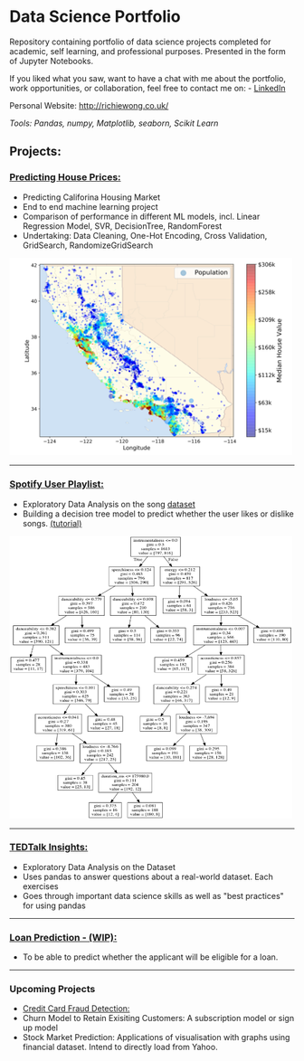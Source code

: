 # Data Science Portfolio
Repository containing portfolio of data science projects completed for academic, self learning, and professional purposes. Presented in the form of Jupyter Notebooks.

If you liked what you saw, want to have a chat with me about the portfolio, work opportunities, or collaboration, feel free to contact me on: - [LinkedIn](https://www.linkedin.com/in/richieone/)

Personal Website: http://richiewong.co.uk/

_Tools: Pandas, numpy, Matplotlib, seaborn, Scikit Learn_

## Projects:

### [Predicting House Prices:](https://github.com/Richieone13/data_science_portfolio/blob/master/California_Housing_Dataset/California_Housing_Exploration.ipynb) 
* Predicting Califorina Housing Market
* End to end machine learning project
* Comparison of performance in different ML models, incl. Linear Regression Model, SVR, DecisionTree, RandomForest
* Undertaking: Data Cleaning, One-Hot Encoding, Cross Validation, GridSearch, RandomizeGridSearch

<img src="California_Housing_Dataset/images/california_housing_prices_plot.png" width="500">

---

### [Spotify User Playlist:](https://github.com/Richieone13/data_science_portfolio/blob/master/Spotify_Classifier/Spotify_EDA_DecisionTree.ipynb) 
* Exploratory Data Analysis on the song [dataset](https://www.kaggle.com/geomack/spotifyclassification)
* Building a decision tree model to predict whether the user likes or dislike songs. [(tutorial)](https://www.youtube.com/watch?v=v_sPnwoT_iA)

<img src="Spotify_Classifier/Spotify_DecisionTree.png" width="500" height="500">

---
### [TEDTalk Insights:](https://github.com/Richieone13/data_science_portfolio/blob/master/TedTalk/TedTalk_EDA.ipynb) 
* Exploratory Data Analysis on the Dataset
* Uses pandas to answer questions about a real-world dataset. Each exercises
* Goes through important data science skills as well as "best practices" for using pandas

---

### [Loan Prediction - (WIP):](https://github.com/Richieone13/data_science_portfolio/blob/master/LoanPrediction/Loan%20Prediction%20for%20Mortgage.ipynb)
* To be able to predict whether the applicant will be eligible for a loan.

---

### Upcoming Projects

* [Credit Card Fraud Detection:](https://www.kaggle.com/mlg-ulb/creditcardfraud)
* Churn Model to Retain Exisiting Customers: A subscription model or sign up model
* Stock Market Prediction: Applications of visualisation with graphs using financial dataset. Intend to directly load from Yahoo.

